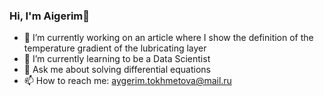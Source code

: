 ### Hi, I'm Aigerim👋


- 🔭 I’m currently working on an article where I show the definition of the temperature gradient of the lubricating layer
- 🌱 I’m currently learning to be a Data Scientist
- 💬 Ask me about solving differential equations
- 📫 How to reach me: aygerim.tokhmetova@mail.ru

